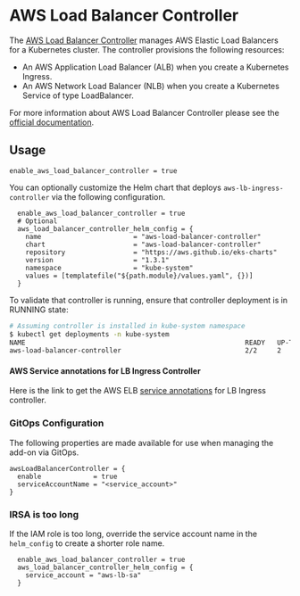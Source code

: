 # AWS Load Balancer Controller

The [AWS Load Balancer Controller](https://docs.aws.amazon.com/eks/latest/userguide/aws-load-balancer-controller.html) manages AWS Elastic Load Balancers for a Kubernetes cluster. The controller provisions the following resources:

* An AWS Application Load Balancer (ALB) when you create a Kubernetes Ingress.
* An AWS Network Load Balancer (NLB) when you create a Kubernetes Service of type LoadBalancer.

For more information about AWS Load Balancer Controller please see the [official documentation](https://docs.aws.amazon.com/eks/latest/userguide/aws-load-balancer-controller.html).

## Usage

```hcl
enable_aws_load_balancer_controller = true
```

You can optionally customize the Helm chart that deploys `aws-lb-ingress-controller` via the following configuration.

```hcl
  enable_aws_load_balancer_controller = true
  # Optional
  aws_load_balancer_controller_helm_config = {
    name                       = "aws-load-balancer-controller"
    chart                      = "aws-load-balancer-controller"
    repository                 = "https://aws.github.io/eks-charts"
    version                    = "1.3.1"
    namespace                  = "kube-system"
    values = [templatefile("${path.module}/values.yaml", {})]
  }
```

To validate that controller is running, ensure that controller deployment is in RUNNING state:

```sh
# Assuming controller is installed in kube-system namespace
$ kubectl get deployments -n kube-system
NAME                                                       READY   UP-TO-DATE   AVAILABLE   AGE
aws-load-balancer-controller                               2/2     2            2           3m58s
```
#### AWS Service annotations for LB Ingress Controller

Here is the link to get the AWS ELB [service annotations](https://kubernetes-sigs.github.io/aws-load-balancer-controller/latest/guide/service/annotations/) for LB Ingress controller.

### GitOps Configuration

The following properties are made available for use when managing the add-on via GitOps.

```
awsLoadBalancerController = {
  enable             = true
  serviceAccountName = "<service_account>"
}
```

### IRSA is too long

If the IAM role is too long, override the service account name in the `helm_config` to create a shorter role name.

```hcl
  enable_aws_load_balancer_controller = true
  aws_load_balancer_controller_helm_config = {
    service_account = "aws-lb-sa"
  }
```
